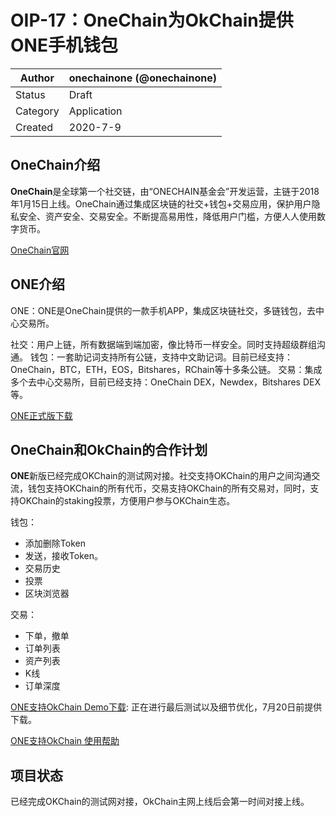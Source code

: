 # OIP-17：OneChain为OkChain提供ONE手机钱包

| Author   | onechainone (@onechainone) |
| -------- | ------------------------ |
| Status   | Draft                    |
| Category | Application              |
| Created  | 2020-7-9                |

## OneChain介绍

**OneChain**是全球第一个社交链，由“ONECHAIN基金会”开发运营，主链于2018年1月15日上线。OneChain通过集成区块链的社交+钱包+交易应用，保护用户隐私安全、资产安全、交易安全。不断提高易用性，降低用户门槛，方便人人使用数字货币。

[OneChain官网](http://www.onechain.one)


## ONE介绍

ONE：ONE是OneChain提供的一款手机APP，集成区块链社交，多链钱包，去中心交易所。

社交：用户上链，所有数据端到端加密，像比特币一样安全。同时支持超级群组沟通。
钱包：一套助记词支持所有公链，支持中文助记词。目前已经支持：OneChain，BTC，ETH，EOS，Bitshares，RChain等十多条公链。
交易：集成多个去中心交易所，目前已经支持：OneChain DEX，Newdex，Bitshares DEX等。

[ONE正式版下载](http://app.onechain.one/appstart.html)

## OneChain和OkChain的合作计划

**ONE**新版已经完成OKChain的测试网对接。社交支持OKChain的用户之间沟通交流，钱包支持OKChain的所有代币，交易支持OKChain的所有交易对，同时，支持OKChain的staking投票，方便用户参与OKChain生态。

钱包：
 - 添加删除Token
 - 发送，接收Token。
 - 交易历史
 - 投票
 - 区块浏览器

交易：
 - 下单，撤单
 - 订单列表
 - 资产列表
 - K线
 - 订单深度

[ONE支持OkChain Demo下载](http://app1.haoduobi.cn/android/one310.apk): 正在进行最后测试以及细节优化，7月20日前提供下载。

[ONE支持OkChain 使用帮助](https://github.com/onechainone/OIPs/wiki)


## 项目状态
已经完成OKChain的测试网对接，OkChain主网上线后会第一时间对接上线。

